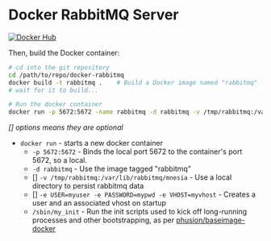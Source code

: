 # Docker RabbitMQ Server

[![Docker Hub](https://img.shields.io/badge/docker-swcc%2Fdocker--rabbitmq-blue.svg?style=flat)](https://registry.hub.docker.com/u/swcc/docker-rabbitmq/)

Then, build the Docker container:

```bash
# cd into the git repository
cd /path/to/repo/docker-rabbitmq
docker build -t rabbitmq .    # Build a Docker image named "rabbitmq" from this location "."
# wait for it to build...

# Run the docker container
docker run -p 5672:5672 -name rabbitmq -d rabbitmq -v /tmp/rabbitmq:/var/lib/rabbitmq/mnesia /sbin/my_init 
```
_[] options means they are optional_

* `docker run` - starts a new docker container
  * `-p 5672:5672` - Binds the local port 5672 to the container's port 5672, so a local.
  * `-d rabbitmq` - Use the image tagged "rabbitmq"
  * [] `-v /tmp/rabbitmq:/var/lib/rabbitmq/mnesia` - Use a local directory to persist rabbitmq data
  * [] `-e USER=myuser -e PASSWORD=mypwd -e VHOST=myvhost` - Creates a user and an associated vhost on startup
  * `/sbin/my_init` - Run the init scripts used to kick off long-running processes and other bootstrapping, as per [phusion/baseimage-docker](https://github.com/phusion/baseimage-docker)
